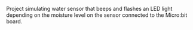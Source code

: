 Project simulating water sensor that beeps and flashes an LED light depending on the moisture level on the sensor connected to the Micro:bit board.
